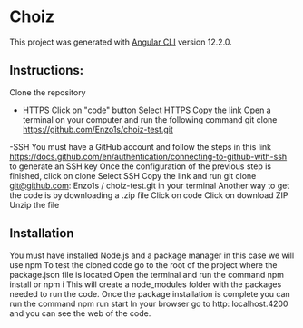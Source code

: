 # Choiz

This project was generated with [Angular CLI](https://github.com/angular/angular-cli) version 12.2.0.

## Instructions:
Clone the repository
- HTTPS
    Click on "code" button
    Select HTTPS
    Copy the link
    Open a terminal on your computer and run the following command git clone https://github.com/Enzo1s/choiz-test.git

-SSH
    You must have a GitHub account and follow the steps in this link https://docs.github.com/en/authentication/connecting-to-github-with-ssh to generate an SSH key
    Once the configuration of the previous step is finished, click on clone
    Select SSH
    Copy the link and run git clone git@github.com: Enzo1s / choiz-test.git in your terminal
    Another way to get the code is by downloading a .zip file
    Click on code
    Click on download ZIP
    Unzip the file

## Installation
You must have installed Node.js and a package manager in this case we will use npm
    To test the cloned code go to the root of the project where the package.json file is located
    Open the terminal and run the command npm install or npm i
    This will create a node_modules folder with the packages needed to run the code.
    Once the package installation is complete you can run the command npm run start
    In your browser go to http: localhost.4200 and you can see the web of the code.

